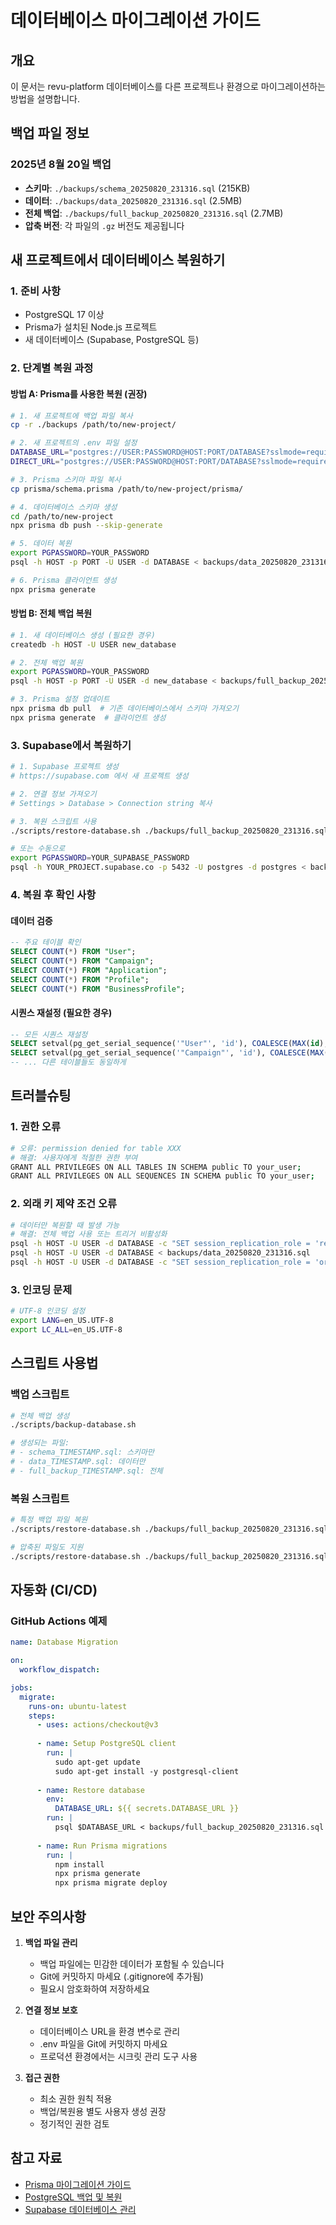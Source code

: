 # 데이터베이스 마이그레이션 가이드

## 개요
이 문서는 revu-platform 데이터베이스를 다른 프로젝트나 환경으로 마이그레이션하는 방법을 설명합니다.

## 백업 파일 정보

### 2025년 8월 20일 백업
- **스키마**: `./backups/schema_20250820_231316.sql` (215KB)
- **데이터**: `./backups/data_20250820_231316.sql` (2.5MB)
- **전체 백업**: `./backups/full_backup_20250820_231316.sql` (2.7MB)
- **압축 버전**: 각 파일의 `.gz` 버전도 제공됩니다

## 새 프로젝트에서 데이터베이스 복원하기

### 1. 준비 사항
- PostgreSQL 17 이상
- Prisma가 설치된 Node.js 프로젝트
- 새 데이터베이스 (Supabase, PostgreSQL 등)

### 2. 단계별 복원 과정

#### 방법 A: Prisma를 사용한 복원 (권장)

```bash
# 1. 새 프로젝트에 백업 파일 복사
cp -r ./backups /path/to/new-project/

# 2. 새 프로젝트의 .env 파일 설정
DATABASE_URL="postgres://USER:PASSWORD@HOST:PORT/DATABASE?sslmode=require"
DIRECT_URL="postgres://USER:PASSWORD@HOST:PORT/DATABASE?sslmode=require"

# 3. Prisma 스키마 파일 복사
cp prisma/schema.prisma /path/to/new-project/prisma/

# 4. 데이터베이스 스키마 생성
cd /path/to/new-project
npx prisma db push --skip-generate

# 5. 데이터 복원
export PGPASSWORD=YOUR_PASSWORD
psql -h HOST -p PORT -U USER -d DATABASE < backups/data_20250820_231316.sql

# 6. Prisma 클라이언트 생성
npx prisma generate
```

#### 방법 B: 전체 백업 복원

```bash
# 1. 새 데이터베이스 생성 (필요한 경우)
createdb -h HOST -U USER new_database

# 2. 전체 백업 복원
export PGPASSWORD=YOUR_PASSWORD
psql -h HOST -p PORT -U USER -d new_database < backups/full_backup_20250820_231316.sql

# 3. Prisma 설정 업데이트
npx prisma db pull  # 기존 데이터베이스에서 스키마 가져오기
npx prisma generate  # 클라이언트 생성
```

### 3. Supabase에서 복원하기

```bash
# 1. Supabase 프로젝트 생성
# https://supabase.com 에서 새 프로젝트 생성

# 2. 연결 정보 가져오기
# Settings > Database > Connection string 복사

# 3. 복원 스크립트 사용
./scripts/restore-database.sh ./backups/full_backup_20250820_231316.sql

# 또는 수동으로
export PGPASSWORD=YOUR_SUPABASE_PASSWORD
psql -h YOUR_PROJECT.supabase.co -p 5432 -U postgres -d postgres < backups/full_backup_20250820_231316.sql
```

### 4. 복원 후 확인 사항

#### 데이터 검증
```sql
-- 주요 테이블 확인
SELECT COUNT(*) FROM "User";
SELECT COUNT(*) FROM "Campaign";
SELECT COUNT(*) FROM "Application";
SELECT COUNT(*) FROM "Profile";
SELECT COUNT(*) FROM "BusinessProfile";
```

#### 시퀀스 재설정 (필요한 경우)
```sql
-- 모든 시퀀스 재설정
SELECT setval(pg_get_serial_sequence('"User"', 'id'), COALESCE(MAX(id), 1)) FROM "User";
SELECT setval(pg_get_serial_sequence('"Campaign"', 'id'), COALESCE(MAX(id), 1)) FROM "Campaign";
-- ... 다른 테이블들도 동일하게
```

## 트러블슈팅

### 1. 권한 오류
```bash
# 오류: permission denied for table XXX
# 해결: 사용자에게 적절한 권한 부여
GRANT ALL PRIVILEGES ON ALL TABLES IN SCHEMA public TO your_user;
GRANT ALL PRIVILEGES ON ALL SEQUENCES IN SCHEMA public TO your_user;
```

### 2. 외래 키 제약 조건 오류
```bash
# 데이터만 복원할 때 발생 가능
# 해결: 전체 백업 사용 또는 트리거 비활성화
psql -h HOST -U USER -d DATABASE -c "SET session_replication_role = 'replica';"
psql -h HOST -U USER -d DATABASE < backups/data_20250820_231316.sql
psql -h HOST -U USER -d DATABASE -c "SET session_replication_role = 'origin';"
```

### 3. 인코딩 문제
```bash
# UTF-8 인코딩 설정
export LANG=en_US.UTF-8
export LC_ALL=en_US.UTF-8
```

## 스크립트 사용법

### 백업 스크립트
```bash
# 전체 백업 생성
./scripts/backup-database.sh

# 생성되는 파일:
# - schema_TIMESTAMP.sql: 스키마만
# - data_TIMESTAMP.sql: 데이터만
# - full_backup_TIMESTAMP.sql: 전체
```

### 복원 스크립트
```bash
# 특정 백업 파일 복원
./scripts/restore-database.sh ./backups/full_backup_20250820_231316.sql

# 압축된 파일도 지원
./scripts/restore-database.sh ./backups/full_backup_20250820_231316.sql.gz
```

## 자동화 (CI/CD)

### GitHub Actions 예제
```yaml
name: Database Migration

on:
  workflow_dispatch:

jobs:
  migrate:
    runs-on: ubuntu-latest
    steps:
      - uses: actions/checkout@v3
      
      - name: Setup PostgreSQL client
        run: |
          sudo apt-get update
          sudo apt-get install -y postgresql-client
      
      - name: Restore database
        env:
          DATABASE_URL: ${{ secrets.DATABASE_URL }}
        run: |
          psql $DATABASE_URL < backups/full_backup_20250820_231316.sql
      
      - name: Run Prisma migrations
        run: |
          npm install
          npx prisma generate
          npx prisma migrate deploy
```

## 보안 주의사항

1. **백업 파일 관리**
   - 백업 파일에는 민감한 데이터가 포함될 수 있습니다
   - Git에 커밋하지 마세요 (.gitignore에 추가됨)
   - 필요시 암호화하여 저장하세요

2. **연결 정보 보호**
   - 데이터베이스 URL을 환경 변수로 관리
   - .env 파일을 Git에 커밋하지 마세요
   - 프로덕션 환경에서는 시크릿 관리 도구 사용

3. **접근 권한**
   - 최소 권한 원칙 적용
   - 백업/복원용 별도 사용자 생성 권장
   - 정기적인 권한 검토

## 참고 자료

- [Prisma 마이그레이션 가이드](https://www.prisma.io/docs/guides/migrate)
- [PostgreSQL 백업 및 복원](https://www.postgresql.org/docs/current/backup.html)
- [Supabase 데이터베이스 관리](https://supabase.com/docs/guides/database)